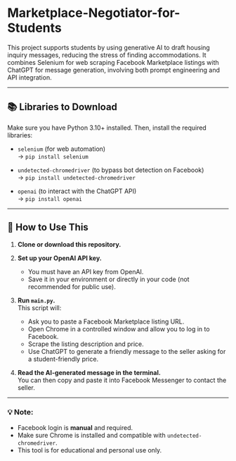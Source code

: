 # Marketplace-Negotiator-for-Students

This project supports students by using generative AI to draft housing inquiry messages, reducing the stress of finding accommodations. It combines Selenium for web scraping Facebook Marketplace listings with ChatGPT for message generation, involving both prompt engineering and API integration.

---

## 📚 Libraries to Download

Make sure you have Python 3.10+ installed. Then, install the required libraries:

- `selenium` (for web automation)  
  → `pip install selenium`

- `undetected-chromedriver` (to bypass bot detection on Facebook)  
  → `pip install undetected-chromedriver`

- `openai` (to interact with the ChatGPT API)  
  → `pip install openai`

---

## 🚀 How to Use This

1. **Clone or download this repository.**

2. **Set up your OpenAI API key.**  
   - You must have an API key from OpenAI.
   - Save it in your environment or directly in your code (not recommended for public use).

3. **Run `main.py`.**  
   This script will:
   - Ask you to paste a Facebook Marketplace listing URL.
   - Open Chrome in a controlled window and allow you to log in to Facebook.
   - Scrape the listing description and price.
   - Use ChatGPT to generate a friendly message to the seller asking for a student-friendly price.

4. **Read the AI-generated message in the terminal.**  
   You can then copy and paste it into Facebook Messenger to contact the seller.

---

### 💡 Note:
- Facebook login is **manual** and required.
- Make sure Chrome is installed and compatible with `undetected-chromedriver`.
- This tool is for educational and personal use only.

